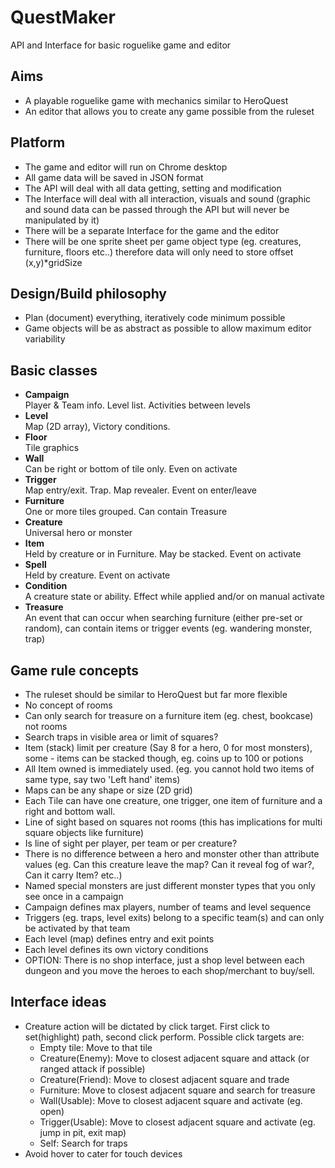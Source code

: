 # QuestMaker
API and Interface for basic roguelike game and editor


## Aims
-  A playable roguelike game with mechanics similar to HeroQuest
-  An editor that allows you to create any game possible from the ruleset


## Platform
- The game and editor will run on Chrome desktop
- All game data will be saved in JSON format
- The API will deal with all data getting, setting and modification
- The Interface will deal with all interaction, visuals and sound (graphic and sound data can be passed through the API but will never be manipulated by it)
- There will be a separate Interface for the game and the editor
- There will be one sprite sheet per game object type (eg. creatures, furniture, floors etc..) therefore data will only need to store offset (x,y)*gridSize


## Design/Build philosophy
- Plan (document) everything, iteratively code minimum possible
- Game objects will be as abstract as possible to allow maximum editor variability


## Basic classes
- **Campaign** <br> Player & Team info. Level list. Activities between levels
- **Level** <br> Map (2D array), Victory conditions. 
- **Floor** <br> Tile graphics
- **Wall** <br> Can be right or bottom of tile only. Even on activate
- **Trigger** <br> Map entry/exit. Trap. Map revealer. Event on enter/leave
- **Furniture** <br> One or more tiles grouped. Can contain Treasure
- **Creature** <br> Universal hero or monster
- **Item** <br> Held by creature or in Furniture. May be stacked. Event on activate
- **Spell** <br> Held by creature. Event on activate
- **Condition** <br> A creature state or ability. Effect while applied and/or on manual activate
- **Treasure** <br> An event that can occur when searching furniture (either pre-set or random), can contain items or trigger events (eg. wandering monster, trap)


## Game rule concepts
- The ruleset should be similar to HeroQuest but far more flexible
- No concept of rooms
- Can only search for treasure on a furniture item (eg. chest, bookcase) not rooms
- Search traps in visible area or limit of squares?
- Item (stack) limit per creature (Say 8 for a hero, 0 for most monsters), some - items can be stacked though, eg. coins up to 100 or potions
- All Item owned is immediately used. (eg. you cannot hold two items of same type, say two 'Left hand' items)
- Maps can be any shape or size (2D grid)
- Each Tile can have one creature, one trigger, one item of furniture and a right and bottom wall.
- Line of sight based on squares not rooms (this has implications for multi square objects like furniture)
- Is line of sight per player, per team or per creature?
- There is no difference between a hero and monster other than attribute values (eg. Can this creature leave the map? Can it reveal fog of war?, Can it carry Item? etc..)
- Named special monsters are just different monster types that you only see once in a campaign
- Campaign defines max players, number of teams and level sequence
- Triggers (eg. traps, level exits) belong to a specific team(s) and can only be activated by that team
- Each level (map) defines entry and exit points
- Each level defines its own victory conditions
- OPTION: There is no shop interface, just a shop level between each dungeon and you move the heroes to each shop/merchant to buy/sell.


## Interface ideas
- Creature action will be dictated by click target. First click to set(highlight) path, second click perform. Possible click targets are:
    - Empty tile: Move to that tile
    - Creature(Enemy): Move to closest adjacent square and attack (or ranged attack if possible)
    - Creature(Friend): Move to closest adjacent square and trade
    - Furniture: Move to closest adjacent square and search for treasure
    - Wall(Usable): Move to closest adjacent square and activate (eg. open)
    - Trigger(Usable): Move to closest adjacent square and activate (eg. jump in pit, exit map)
    - Self: Search for traps
- Avoid hover to cater for touch devices







